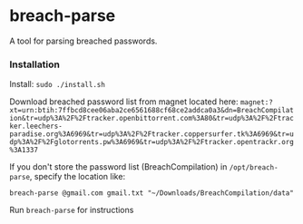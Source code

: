 # breach-parse
A tool for parsing breached passwords.

### Installation

Install: `sudo ./install.sh`

Download breached password list from magnet located here: `magnet:?xt=urn:btih:7ffbcd8cee06aba2ce6561688cf68ce2addca0a3&dn=BreachCompilation&tr=udp%3A%2F%2Ftracker.openbittorrent.com%3A80&tr=udp%3A%2F%2Ftracker.leechers-paradise.org%3A6969&tr=udp%3A%2F%2Ftracker.coppersurfer.tk%3A6969&tr=udp%3A%2F%2Fglotorrents.pw%3A6969&tr=udp%3A%2F%2Ftracker.opentrackr.org%3A1337`

If you don't store the password list (BreachCompilation) in `/opt/breach-parse`, specify the location like: 

`breach-parse @gmail.com gmail.txt "~/Downloads/BreachCompilation/data"`

Run `breach-parse` for instructions
